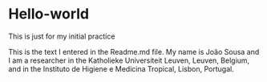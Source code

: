 # Hello-world
This is just for my initial practice

This is the text I entered in the Readme.md file. My name is João Sousa and I am a researcher in the Katholieke Universiteit Leuven, Leuven, Belgium, and in the Instituto de Higiene e Medicina Tropical, Lisbon, Portugal.
